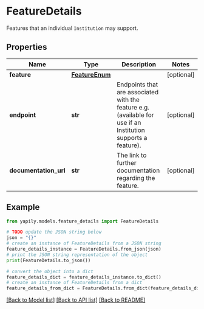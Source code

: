 # FeatureDetails

Features that an individual `Institution` may support. 

## Properties

Name | Type | Description | Notes
------------ | ------------- | ------------- | -------------
**feature** | [**FeatureEnum**](FeatureEnum.md) |  | [optional] 
**endpoint** | **str** | Endpoints that are associated with the feature e.g. (available for use if an Institution supports a feature). | [optional] 
**documentation_url** | **str** | The link to further documentation regarding the feature. | [optional] 

## Example

```python
from yapily.models.feature_details import FeatureDetails

# TODO update the JSON string below
json = "{}"
# create an instance of FeatureDetails from a JSON string
feature_details_instance = FeatureDetails.from_json(json)
# print the JSON string representation of the object
print(FeatureDetails.to_json())

# convert the object into a dict
feature_details_dict = feature_details_instance.to_dict()
# create an instance of FeatureDetails from a dict
feature_details_from_dict = FeatureDetails.from_dict(feature_details_dict)
```
[[Back to Model list]](../README.md#documentation-for-models) [[Back to API list]](../README.md#documentation-for-api-endpoints) [[Back to README]](../README.md)


